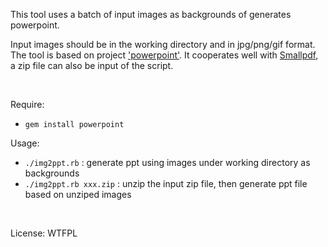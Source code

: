 This tool uses a batch of input images as backgrounds of generates powerpoint.

Input images should be in the working directory and in jpg/png/gif format. The tool is based on project ['powerpoint'](https://github.com/pythonicrubyist/powerpoint). It cooperates well with [Smallpdf](https://smallpdf.com/cn/pdf-to-jpg), a zip file can also be input of the script.

<br />

Require:
 - `gem install powerpoint`

Usage:
 - `./img2ppt.rb` : generate ppt using images under working directory as backgrounds
 - `./img2ppt.rb xxx.zip` : unzip the input zip file, then generate ppt file based on unziped images

<br />

License: WTFPL

